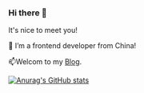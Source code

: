 ### Hi there 👋

It's nice to meet you!

🌱 I’m a frontend developer from China!

📫Welcom to my [Blog](https://wenyuanw.github.io/MyBlog/#/).

[![Anurag's GitHub stats](https://github-readme-stats.vercel.app/api?username=wenyuanw&show_icons=true&theme=dracula)](https://github.com/anuraghazra/github-readme-stats)


<!--
**wenyuanw/wenyuanw** is a ✨ _special_ ✨ repository because its `README.md` (this file) appears on your GitHub profile.

Here are some ideas to get you started:

- 🔭 I’m currently working on ...
- 🌱 I’m currently learning ...
- 👯 I’m looking to collaborate on ...
- 🤔 I’m looking for help with ...
- 💬 Ask me about ...
- 📫 How to reach me: ...
- 😄 Pronouns: ...
- ⚡ Fun fact: ...
-->
